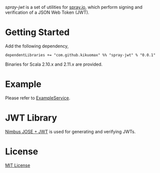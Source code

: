 *spray-jwt* is a set of utilities for [spray.io](http://spray.io), which perform signing and verification of a JSON Web Token (JWT).

Getting Started
===============

Add the following dependency,

	dependentLibraries += "com.github.kikuomax" %% "spray-jwt" % "0.0.1"

Binaries for Scala 2.10.x and 2.11.x are provided.

Example
=======

Please refer to [ExampleService](src/test/scala/com/github/kikuomax/spray/jwt/ExampleService.scala).

JWT Library
===========

[Nimbus JOSE + JWT](http://connect2id.com/products/nimbus-jose-jwt) is used for generating and verifying JWTs.

License
=======

[MIT License](http://opensource.org/licenses/MIT)
